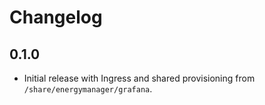 # Changelog
## 0.1.0
- Initial release with Ingress and shared provisioning from `/share/energymanager/grafana`.

